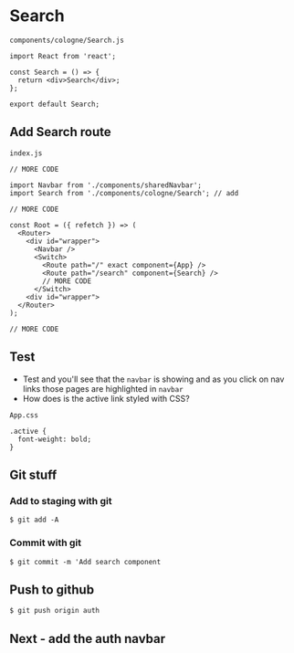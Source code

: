 # Search
`components/cologne/Search.js`

```
import React from 'react';

const Search = () => {
  return <div>Search</div>;
};

export default Search;
```

## Add Search route
`index.js`

```
// MORE CODE

import Navbar from './components/sharedNavbar';
import Search from './components/cologne/Search'; // add

// MORE CODE

const Root = ({ refetch }) => (
  <Router>
    <div id="wrapper">
      <Navbar />
      <Switch>
        <Route path="/" exact component={App} />
        <Route path="/search" component={Search} />
        // MORE CODE
      </Switch>
    <div id="wrapper">
  </Router>
);

// MORE CODE
```

## Test
* Test and you'll see that the `navbar` is showing and as you click on nav links those pages are highlighted in `navbar`
* How does is the active link styled with CSS?

`App.css`

```
.active {
  font-weight: bold;
}
```

## Git stuff

### Add to staging with git
`$ git add -A`

### Commit with git
`$ git commit -m 'Add search component`

## Push to github
`$ git push origin auth` 
## Next - add the auth navbar
